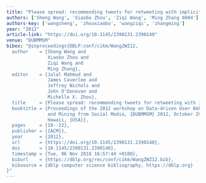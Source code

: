 ```yaml
---
title: "Please spread: recommending tweets for retweeting with implicit feedback"
authors: ['Sheng Wang', 'Xiaobo Zhou', 'Ziqi Wang', 'Ming Zhang 0004']
authors-key: ['wangsheng', 'zhouxiaobo', 'wangziqi', 'zhangming']
year: "2012"
article-link: "https://doi.org/10.1145/2390131.2390140"
venue: "DUBMMSM"
bibex: "@inproceedings{DBLP:conf/cikm/WangZWZ12,
  author    = {Sheng Wang and
               Xiaobo Zhou and
               Ziqi Wang and
               Ming Zhang},
  editor    = {Jalal Mahmud and
               James Caverlee and
               Jeffrey Nichols and
               John O'Donovan and
               Michelle X. Zhou},
  title     = {Please spread: recommending tweets for retweeting with implicit feedback},
  booktitle = {Proceedings of the 2012 workshop on Data-driven User Behavioral Modelling
               and Mining from Social Media, {DUBMMSM} 2012, October 29, 2012, Maui,
               Hawaii, {USA}},
  pages     = {19--22},
  publisher = {{ACM}},
  year      = {2012},
  url       = {https://doi.org/10.1145/2390131.2390140},
  doi       = {10.1145/2390131.2390140},
  timestamp = {Tue, 06 Nov 2018 16:57:44 +0100},
  biburl    = {https://dblp.org/rec/conf/cikm/WangZWZ12.bib},
  bibsource = {dblp computer science bibliography, https://dblp.org}
}"
---
```


